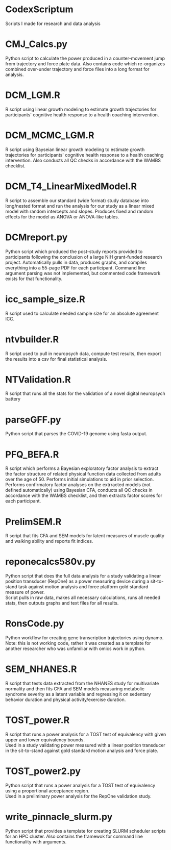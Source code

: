 # CodexScriptum  
Scripts I made for research and data analysis  

# CMJ_Calcs.py  
Python script to calculate the power produced in a counter-movement jump from trajectory and force plate data. Also contains code which re-organizes combined over-under trajectory and force files into a long format for analysis.  

# DCM_LGM.R  
R script using linear growth modeling to estimate growth trajectories for participants' cognitive health response to a health coaching intervention.  

# DCM_MCMC_LGM.R  
R script using Bayseian linear growth modeling to estimate growth trajectories for participants' cognitive health response to a health coaching intervention. Also conducts all QC checks in accordance with the WAMBS checklist.    

# DCM_T4_LinearMixedModel.R  
R script to assemble our standard (wide format) study database into long/nested format and run the analysis for our study as a linear mixed model with random intercepts and slopes. Produces fixed and random effects for the model as ANOVA or ANOVA-like tables.  

# DCMreport.py  
Python script which produced the post-study reports provided to participants following the conclusion of a large NIH grant-funded research project. Automatically pulls in data, produces graphs, and compiles everything into a 55-page PDF for each participant. Command line argument parsing was not implemented, but commented code framework exists for that functionality.  

# icc_sample_size.R  
R script used to calculate needed sample size for an absolute agreement ICC.  

# ntvbuilder.R  
R script used to pull in neuropsych data, compute test results, then export the results into a csv for final statistical analysis.  

# NTValidation.R  
R script that runs all the stats for the validation of a novel digital neuropsych battery  

# parseGFF.py  
Python script that parses the COVID-19 genome using fasta output.  

# PFQ_BEFA.R  
R script which performs a Bayesian exploratory factor analysis to extract the factor structure of related physical function data collected from adults over the age of 50. Performs initial simulations to aid in prior selection. Performs confirmatory factor analyses on the extrracted models (not defined automatically) using Bayesian CFA, conducts all QC checks in accordance with the WAMBS checklist, and then extracts factor scores for each participant.  

# PrelimSEM.R  
R script that fits CFA and SEM models for latent measures of muscle quality and walking ability and reports fit indices.  

# reponecalcs580v.py  
Python script that does the full data analysis for a study validating a linear position transducer (RepOne) as a power measuring device during a sit-to-stand task against motion analysis and force platform gold standard measure of power.  
Script pulls in raw data, makes all necessary calculations, runs all needed stats, then outputs graphs and text files for all results.  

# RonsCode.py  
Python workflow for creating gene transcription trajectories using dynamo.  
Note: this is not working code, rather it was created as a template for another researcher who was unfamiliar with omics work in python.  

# SEM_NHANES.R  
R script that tests data extracted from the NHANES study for multivariate normality and then fits CFA and SEM models measuring metabolic syndrome severity as a latent variable and regressing it on sedentary behavior duration and physical activity/exercise duration.  

# TOST_power.R  
R script that runs a power analysis for a TOST test of equivalency with given upper and lower equivalency bounds.  
Used in a study validating power measured with a linear position transducer in the sit-to-stand against gold standard motion analysis and force plate.  

# TOST_power2.py  
Python script that runs a power analysis for a TOST test of equivalency using a proportional acceptance region.  
Used in a preliminary power analysis for the RepOne validation study.  

# write_pinnacle_slurm.py  
Python script that provides a template for creating SLURM scheduler scripts for an HPC cluster. Also contains the framewok for command line functionality with arguments.  
